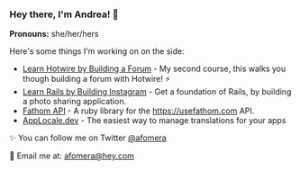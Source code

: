 ### Hey there, I'm Andrea! 👋

**Pronouns:** she/her/hers

Here's some things I'm working on on the side:
* [Learn Hotwire by Building a Forum](https://store.afomera.dev/learn-hotwire) - My second course, this walks you though building a forum with Hotwire! ⚡️
* [Learn Rails by Building Instagram](https://store.afomera.dev/learn-rails-by-building-instagram) - Get a foundation of Rails, by building a photo sharing application.
* [Fathom API](https://github.com/afomera/fathom_api) - A ruby library for the https://usefathom.com API.
* [AppLocale.dev](https://applocale.dev) - The easiest way to manage translations for your apps

✨ You can follow me on Twitter [@afomera](https://twitter.com/afomera)

📧 Email me at: afomera@hey.com

<!--
**afomera/afomera** is a ✨ _special_ ✨ repository because its `README.md` (this file) appears on your GitHub profile.

Here are some ideas to get you started:

- 🔭 I’m currently working on ...
- 🌱 I’m currently learning ...
- 👯 I’m looking to collaborate on ...
- 🤔 I’m looking for help with ...
- 💬 Ask me about ...
- 📫 How to reach me: ...
- 😄 Pronouns: ...
- ⚡ Fun fact: ...
-->
